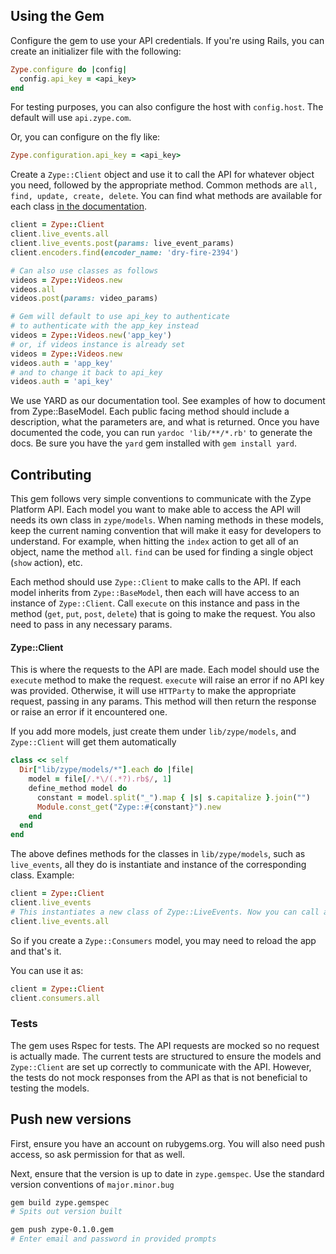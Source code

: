 ## Using the Gem
Configure the gem to use your API credentials. If you're using Rails, you can create an initializer file with the following:
```ruby
Zype.configure do |config|
  config.api_key = <api_key>
end
```
For testing purposes, you can also configure the host with `config.host`. The default will use `api.zype.com`.

Or, you can configure on the fly like:
```ruby
Zype.configuration.api_key = <api_key>
```

Create a `Zype::Client` object and use it to call the API for whatever object you need, followed by the appropriate method. Common methods are `all, find, update, create, delete`. You can find what methods are available for each class [in the documentation](http://dev.zype.com/zype-gem/doc/).

```ruby
client = Zype::Client
client.live_events.all
client.live_events.post(params: live_event_params)
client.encoders.find(encoder_name: 'dry-fire-2394')

# Can also use classes as follows
videos = Zype::Videos.new
videos.all
videos.post(params: video_params)

# Gem will default to use api_key to authenticate
# to authenticate with the app_key instead
videos = Zype::Videos.new('app_key')
# or, if videos instance is already set
videos = Zype::Videos.new
videos.auth = 'app_key'
# and to change it back to api_key
videos.auth = 'api_key'
```

We use YARD as our documentation tool. See examples of how to document from Zype::BaseModel. Each public facing method should include a description, what the parameters are, and what is returned. Once you have documented the code, you can run `yardoc 'lib/**/*.rb'` to generate the docs. Be sure you have the `yard` gem installed with `gem install yard`.

## Contributing
This gem follows very simple conventions to communicate with the Zype Platform API. Each model you want to make able to access the API will needs its own class in `zype/models`. When naming methods in these models, keep the current naming convention that will make it easy for developers to understand. For example, when hitting the `index` action to get all of an object, name the method `all`. `find` can be used for finding a single object (`show` action), etc.

Each method should use `Zype::Client` to make calls to the API. If each model inherits from `Zype::BaseModel`, then each will have access to an instance of `Zype::Client`. Call `execute` on this instance and pass in the method (`get`, `put`, `post`, `delete`) that is going to make the request. You also need to pass in any necessary params.

#### Zype::Client
This is where the requests to the API are made. Each model should use the `execute` method to make the request. `execute` will raise an error if no API key was provided. Otherwise, it will use `HTTParty` to make the appropriate request, passing in any params. This method will then return the response or raise an error if it encountered one.

If you add more models, just create them under `lib/zype/models`, and `Zype::Client` will get them automatically
```ruby
class << self
  Dir["lib/zype/models/*"].each do |file|
    model = file[/.*\/(.*?).rb$/, 1]
    define_method model do
      constant = model.split("_").map { |s| s.capitalize }.join("")
      Module.const_get("Zype::#{constant}").new
    end
  end
end
```

The above defines methods for the classes in `lib/zype/models`, such as `live_events`, all they do is instantiate and instance of the corresponding class. Example:
```ruby
client = Zype::Client
client.live_events
# This instantiates a new class of Zype::LiveEvents. Now you can call all the methods on it
client.live_events.all
```

So if you create a `Zype::Consumers` model, you may need to reload the app and that's it.

You can use it as:
```ruby
client = Zype::Client
client.consumers.all
```

### Tests
The gem uses Rspec for tests. The API requests are mocked so no request is actually made. The current tests are structured to ensure the models and `Zype::Client` are set up correctly to communicate with the API. However, the tests do not mock responses from the API as that is not beneficial to testing the models.

## Push new versions
First, ensure you have an account on rubygems.org. You will also need push access, so ask permission for that as well.

Next, ensure that the version is up to date in `zype.gemspec`. Use the standard version conventions of `major.minor.bug`

```bash
gem build zype.gemspec
# Spits out version built

gem push zype-0.1.0.gem
# Enter email and password in provided prompts
```
